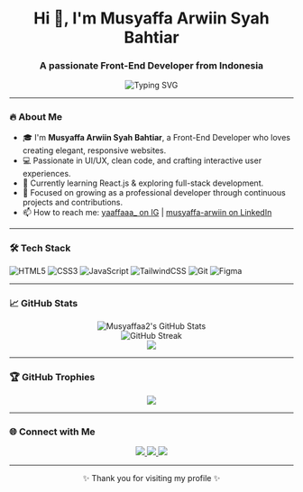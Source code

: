 <h1 align="center">Hi 👋, I'm Musyaffa Arwiin Syah Bahtiar</h1>
<h3 align="center">A passionate Front-End Developer from Indonesia</h3>

<p align="center">
  <img src="https://readme-typing-svg.herokuapp.com?font=Fira+Code&size=22&pause=1000&color=36BCF7&center=true&vCenter=true&width=435&lines=Welcome+to+my+GitHub!;I'm+a+Front-End+Developer;Always+learning+something+new!" alt="Typing SVG" />
</p>

---

### 🔥 About Me

- 🎓 I'm **Musyaffa Arwiin Syah Bahtiar**, a Front-End Developer who loves creating elegant, responsive websites.
- 💻 Passionate in UI/UX, clean code, and crafting interactive user experiences.
- 🚀 Currently learning React.js & exploring full-stack development.
- 🌱 Focused on growing as a professional developer through continuous projects and contributions.
- 📫 How to reach me: [yaaffaaa_ on IG](https://instagram.com/yaaffaaa_) | [musyaffa-arwiin on LinkedIn](https://linkedin.com/in/musyaffa-arwiin)

---

### 🛠️ Tech Stack

![HTML5](https://img.shields.io/badge/html5-%23E34F26.svg?style=flat&logo=html5&logoColor=white)
![CSS3](https://img.shields.io/badge/css3-%231572B6.svg?style=flat&logo=css3&logoColor=white)
![JavaScript](https://img.shields.io/badge/javascript-%23323330.svg?style=flat&logo=javascript&logoColor=%23F7DF1E)
![TailwindCSS](https://img.shields.io/badge/tailwindcss-%2338B2AC.svg?style=flat&logo=tailwind-css&logoColor=white)
![Git](https://img.shields.io/badge/git-%23F05033.svg?style=flat&logo=git&logoColor=white)
![Figma](https://img.shields.io/badge/figma-%23F24E1E.svg?style=flat&logo=figma&logoColor=white)

---

### 📈 GitHub Stats

<p align="center">
  <img src="https://github-readme-stats.vercel.app/api?username=Musyaffaa2&show_icons=true&theme=tokyonight" alt="Musyaffaa2's GitHub Stats" />
  <br/>
  <img src="https://github-readme-streak-stats.herokuapp.com/?user=Musyaffaa2&theme=tokyonight" alt="GitHub Streak" />
  <br/>
  <img src="https://github-profile-summary-cards.vercel.app/api/cards/profile-details?username=Musyaffaa2&theme=tokyonight" />
</p>

---

### 🏆 GitHub Trophies

<p align="center">
  <img src="https://github-profile-trophy.vercel.app/?username=Musyaffaa2&theme=algolia&no-bg=true&margin-w=10" />
</p>

---

### 🌐 Connect with Me

<p align="center">
  <a href="https://linkedin.com/in/musyaffa-arwiin" target="_blank">
    <img src="https://img.shields.io/badge/LinkedIn-blue?style=for-the-badge&logo=linkedin&logoColor=white" />
  </a>
  <a href="https://instagram.com/yaaffaaa_" target="_blank">
    <img src="https://img.shields.io/badge/Instagram-E4405F?style=for-the-badge&logo=instagram&logoColor=white" />
  </a>
  <a href="https://github.com/Musyaffaa2" target="_blank">
    <img src="https://img.shields.io/badge/GitHub-181717?style=for-the-badge&logo=github&logoColor=white" />
  </a>
</p>

---

<p align="center">✨ Thank you for visiting my profile ✨</p>
